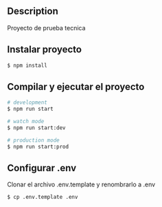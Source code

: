 
## Description

Proyecto de prueba tecnica 

## Instalar proyecto

```bash
$ npm install
```

## Compilar y ejecutar el proyecto

```bash
# development
$ npm run start

# watch mode
$ npm run start:dev

# production mode
$ npm run start:prod
```

## Configurar .env
Clonar el archivo .env.template y renombrarlo a .env

```bash
$ cp .env.template .env 
```
